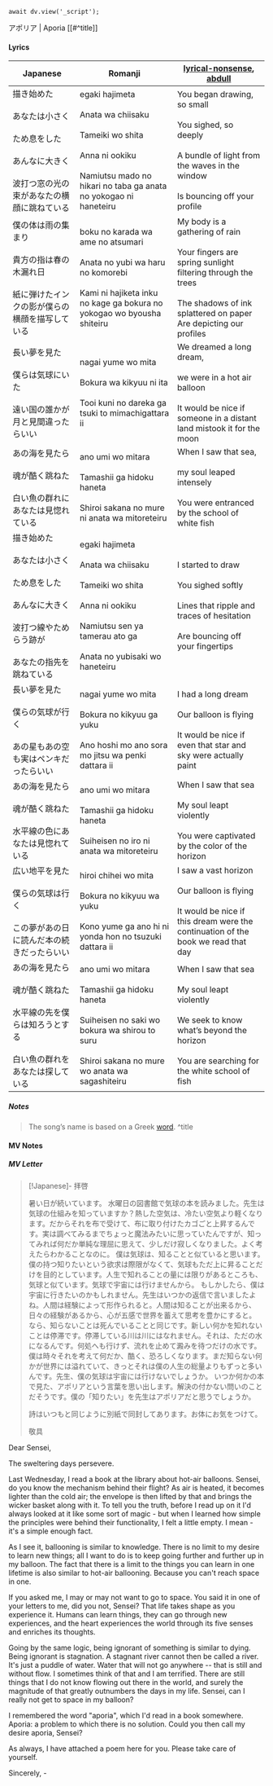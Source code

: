 ```dataviewjs
await dv.view('_script');
```
アポリア | Aporia [[#^title]]
#### Lyrics

| Japanese                                                                                 | Romanji                                                                                                                                                           | [lyrical-nonsense](https://www.lyrical-nonsense.com/global/lyrics/yorushika/aporia/), [abdull](https://www.facebook.com/shikayoruu/videos/905239568334031)                     |
| ---------------------------------------------------------------------------------------- | ----------------------------------------------------------------------------------------------------------------------------------------------------------------- | ------------------------------------------------------------------------------------------------------------------------------------------------------------------------------ |
| 描き始めた<br><br>あなたは小さく<br><br>ため息をした<br><br>あんなに大きく<br><br>波打つ窓の光の束があなたの横顔に跳ねている           | egaki hajimeta<br><br>Anata wa chiisaku<br><br>Tameiki wo shita<br><br>Anna ni ookiku<br><br>Namiutsu mado no hikari no taba ga anata no yokogao ni haneteiru     | You began drawing, so small<br><br>You sighed, so deeply<br><br>A bundle of light from the waves in the window<br><br>Is bouncing off your profile                             |
| 僕の体は雨の集まり<br><br>貴方の指は春の木漏れ日<br><br>紙に弾けたインクの影が僕らの横顔を描写している                              | boku no karada wa ame no atsumari<br><br>Anata no yubi wa haru no komorebi<br><br>Kami ni hajiketa inku no kage ga bokura no yokogao wo byousha shiteiru          | My body is a gathering of rain<br><br>Your fingers are spring sunlight filtering through the trees<br><br>The shadows of ink splattered on paper<br>Are depicting our profiles |
| 長い夢を見た<br><br>僕らは気球にいた<br><br>遠い国の誰かが月と見間違ったらいい                                          | nagai yume wo mita<br><br>Bokura wa kikyuu ni ita<br><br>Tooi kuni no dareka ga tsuki to mimachigattara ii                                                        | We dreamed a long dream,<br><br>we were in a hot air balloon<br><br>It would be nice if someone in a distant land mistook it for the moon                                      |
| あの海を見たら<br><br>魂が酷く跳ねた<br><br>白い魚の群れにあなたは見惚れている                                          | ano umi wo mitara<br><br>Tamashii ga hidoku haneta<br><br>Shiroi sakana no mure ni anata wa mitoreteiru                                                           | When I saw that sea,<br><br>my soul leaped intensely<br><br>You were entranced by the school of white fish                                                                     |
| 描き始めた<br><br>あなたは小さく<br><br>ため息をした<br><br>あんなに大きく<br><br>波打つ線やためらう跡が<br><br>あなたの指先を跳ねている | egaki hajimeta<br><br>Anata wa chiisaku<br><br>Tameiki wo shita<br><br>Anna ni ookiku<br><br>Namiutsu sen ya tamerau ato ga<br><br>Anata no yubisaki wo haneteiru | I started to draw<br><br>You sighed softly<br><br>Lines that ripple and traces of hesitation<br><br>Are bouncing off your fingertips                                           |
| 長い夢を見た<br><br>僕らの気球が行く<br><br>あの星もあの空も実はペンキだったらいい                                        | nagai yume wo mita<br><br>Bokura no kikyuu ga yuku<br><br>Ano hoshi mo ano sora mo jitsu wa penki dattara ii                                                      | I had a long dream<br><br>Our balloon is flying<br><br>It would be nice if even that star and sky were actually paint                                                          |
| あの海を見たら<br><br>魂が酷く跳ねた<br><br>水平線の色にあなたは見惚れている                                           | ano umi wo mitara<br><br>Tamashii ga hidoku haneta<br><br>Suiheisen no iro ni anata wa mitoreteiru                                                                | When I saw that sea<br><br>My soul leapt violently<br><br>You were captivated by the color of the horizon                                                                      |
| 広い地平を見た<br><br>僕らの気球は行く<br><br>この夢があの日に読んだ本の続きだったらいい                                     | hiroi chihei wo mita<br><br>Bokura no kikyuu wa yuku<br><br>Kono yume ga ano hi ni yonda hon no tsuzuki dattara ii                                                | I saw a vast horizon<br><br>Our balloon is flying<br><br>It would be nice if this dream were the continuation of the book we read that day                                     |
| あの海を見たら<br><br>魂が酷く跳ねた<br><br>水平線の先を僕らは知ろうとする<br><br>白い魚の群れをあなたは探している                    | ano umi wo mitara<br><br>Tamashii ga hidoku haneta<br><br>Suiheisen no saki wo bokura wa shirou to suru<br><br>Shiroi sakana no mure wo anata wa sagashiteiru     | When I saw that sea<br><br>My soul leapt violently<br><br>We seek to know what’s beyond the horizon<br><br>You are searching for the white school of fish                      |
##### Notes
>The song’s name is based on a Greek [word](https://en.wikipedia.org/wiki/Aporia). ^title

#### MV Notes
##### MV Letter
> [!Japanese]-
> 拝啓
> 
> 暑い日が続いています。
> 水曜日の図書館で気球の本を読みました。先生は気球の仕組みを知っていますか？熱した空気は、冷たい空気より軽くなります。だからそれを布で受けて、布に取り付けたカゴごと上昇するんです。実は調べてみるまでちょっと魔法みたいに思っていたんですが、知ってみれば何だか単純な理屈に思えて、少しだけ寂しくなりました。よく考えたらわかることなのに。
> 僕は気球は、知ることと似ていると思います。僕の持つ知りたいという欲求は際限がなくて、気球もただ上に昇ることだけを目的としています。人生で知れることの量には限りがあるところも、気球と似ています。気球で宇宙には行けませんから。
> もしかしたら、僕は宇宙に行きたいのかもしれません。先生はいつかの返信で言いましたよね。人間は経験によって形作られると。人間は知ることが出来るから、日々の経験があるから、心が五感で世界を蓄えて思考を豊かにすると。
> なら、知らないことは死んでいることと同じです。新しい何かを知れないことは停滞です。停滞している川は川にはなれません。それは、ただの水になるんです。何処へも行けず、流れを止めて澱みを待つだけの水です。僕は時々それを考えて何だか、酷く、恐ろしくなります。まだ知らない何かが世界には溢れていて、きっとそれは僕の人生の総量よりもずっと多いんです。先生、僕の気球は宇宙には行けないでしょうか。
> いつか何かの本で見た、アポリアという言葉を思い出します。解決の付かない問いのことだそうです。僕の「知りたい」を先生はアポリアだと思うでしょうか。
> 
> 詩はいつもと同じように別紙で同封してあります。お体にお気をつけて。
> 
> 敬具

Dear Sensei,

The sweltering days persevere.

Last Wednesday, I read a book at the library about hot-air balloons. Sensei, do you know the mechanism behind their flight? As air is heated, it becomes lighter than the cold air; the envelope is then lifted by that and brings the wicker basket along with it. To tell you the truth, before I read up on it I'd always looked at it like some sort of magic - but when I learned how simple the principles were behind their functionality, I felt a little empty. I mean - it's a simple enough fact.

As I see it, ballooning is similar to knowledge. There is no limit to my desire to learn new things; all I want to do is to keep going further and further up in my balloon. The fact that there is a limit to the things you can learn in one lifetime is also similar to hot-air ballooning. Because you can't reach space in one.

If you asked me, I may or may not want to go to space. You said it in one of your letters to me, did you not, Sensei? That life takes shape as you experience it. Humans can learn things, they can go through new experiences, and the heart experiences the world through its five senses and enriches its thoughts.

Going by the same logic, being ignorant of something is similar to dying. Being ignorant is stagnation. A stagnant river cannot then be called a river. It's just a puddle of water. Water that will not go anywhere -- that is still and without flow. I sometimes think of that and I am terrified. There are still things that I do not know flowing out there in the world, and surely the magnitude of that greatly outnumbers the days in my life. Sensei, can I really not get to space in my balloon?

I remembered the word "aporia", which I'd read in a book somewhere. Aporia: a problem to which there is no solution. Could you then call my desire aporia, Sensei?

As always, I have attached a poem here for you. Please take care of yourself.

Sincerely,
\-